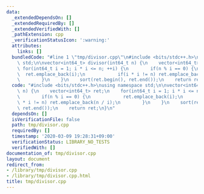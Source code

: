 ```yaml
---
data:
  _extendedDependsOn: []
  _extendedRequiredBy: []
  _extendedVerifiedWith: []
  _pathExtension: cpp
  _verificationStatusIcon: ':warning:'
  attributes:
    links: []
  bundledCode: "#line 1 \"tmp/divisor.cpp\"\n#include <bits/stdc++.h>\nusing namespace\
    \ std;\n\nvector<int64_t> divisor(int64_t n) {\n    vector<int64_t> ret;\n   \
    \ for(int64_t i = 1; i * i <= n; ++i) {\n        if(n % i == 0) {\n          \
    \  ret.emplace_back(i);\n            if(i * i != n) ret.emplace_back(n / i);\n\
    \        }\n    }\n    sort(ret.begin(), ret.end());\n    return ret;\n}\n"
  code: "#include <bits/stdc++.h>\nusing namespace std;\n\nvector<int64_t> divisor(int64_t\
    \ n) {\n    vector<int64_t> ret;\n    for(int64_t i = 1; i * i <= n; ++i) {\n\
    \        if(n % i == 0) {\n            ret.emplace_back(i);\n            if(i\
    \ * i != n) ret.emplace_back(n / i);\n        }\n    }\n    sort(ret.begin(),\
    \ ret.end());\n    return ret;\n}\n"
  dependsOn: []
  isVerificationFile: false
  path: tmp/divisor.cpp
  requiredBy: []
  timestamp: '2020-03-09 19:28:31+09:00'
  verificationStatus: LIBRARY_NO_TESTS
  verifiedWith: []
documentation_of: tmp/divisor.cpp
layout: document
redirect_from:
- /library/tmp/divisor.cpp
- /library/tmp/divisor.cpp.html
title: tmp/divisor.cpp
---
```

